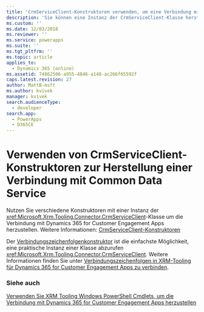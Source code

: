 ```yaml
---
title: 'CrmServiceClient-Konstruktoren verwenden, um eine Verbindung mit Common Data Service herzustellen (Common Data Service) | Microsoft Docs'
description: 'Sie können eine Instanz der CrmServiceClient-Klasse herstellen und nutzen dann einen der Konstruktoren, um eine Verbindung zu Common Data Service herzustellen.'
ms.custom: ''
ms.date: 12/03/2018
ms.reviewer: ''
ms.service: powerapps
ms.suite: ''
ms.tgt_pltfrm: ''
ms.topic: article
applies_to:
  - Dynamics 365 (online)
ms.assetid: 74862506-a955-4846-a148-ac266f65592f
caps.latest.revision: 27
author: MattB-msft
ms.author: kvivek
manager: kvivek
search.audienceType:
  - developer
search.app:
  - PowerApps
  - D365CE
---
```

# <a name="use-crmserviceclient-constructors-to-connect-to-common-data-service"></a>Verwenden von CrmServiceClient-Konstruktoren zur Herstellung einer Verbindung mit Common Data Service

Nutzen Sie verschiedene Konstruktoren mit einer Instanz der <xref:Microsoft.Xrm.Tooling.Connector.CrmServiceClient>-Klasse um die Verbindung mit Dynamics 365 for Customer Engagement Apps herzustellen. Weitere Informationen: [CrmServiceClient-Konstruktoren](https://docs.microsoft.com/dotnet/api/microsoft.xrm.tooling.connector.crmserviceclient.-ctor)

Der [ Verbindungszeichenfolgenkonstruktor](https://docs.microsoft.com/dotnet/api/microsoft.xrm.tooling.connector.crmserviceclient.-ctor?view=dynamics-xrmtooling-ce-9#Microsoft_Xrm_Tooling_Connector_CrmServiceClient__ctor_System_String_) ist die einfachste Möglichkeit, eine praktische Instanz einer Klasse abzurufen <xref:Microsoft.Xrm.Tooling.Connector.CrmServiceClient>. Weitere Informationen finden Sie unter [Verbindungszeichenfolgen in XRM-Tooling für Dynamics 365 for Customer Engagement Apps zu verbinden](use-connection-strings-xrm-tooling-connect.md).

### <a name="see-also"></a>Siehe auch

[Verwenden Sie XRM Tooling Windows PowerShell Cmdlets, um die Verbindung mit Dynamics 365 for Customer Engagement Apps herzustellen](use-powershell-cmdlets-xrm-tooling-connect.md) 


